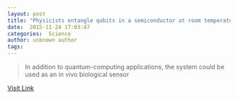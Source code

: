 ```yaml
---
layout: post
title: "Physicists entangle qubits in a semiconductor at room temperature"
date:  2015-11-24 17:03:47 
categories:  Science    
author: unknown author
tags:                                                                                                                                                     
---
```



> In addition to quantum-computing applications, the system could be used as an in vivo biological sensor

[Visit Link](http://physicsworld.com/cws/article/news/2015/nov/24/physicists-entangle-qubits-in-a-semiconductor-at-room-temperature)
